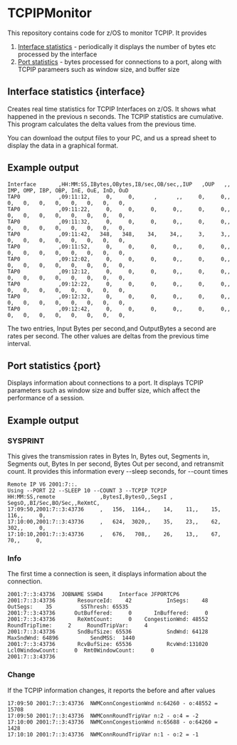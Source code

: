 # TCPIPMonitor
This repository contains code for z/OS to monitor TCPIP.  It provides

1. [Interface statistics](Interface.md) - periodically it displays the number of bytes etc processed by the interface
2. [Port statistics](Port.md) - bytes processed for connections to a port, along with TCPIP parameers such as window size, and buffer size


## Interface statistics {interface}
Creates real time statistics for TCPIP Interfaces on z/OS.  It shows what happened in the previous n seconds.   The TCPIP statistics are cumulative.   This program calculates the delta values from the previous time.

You can download the output files to your PC, and us a spread sheet to display the data in a graphical format.


## Example output
```
Interface       ,HH:MM:SS,IBytes,OBytes,IB/sec,OB/sec,,IUP   ,OUP   ,, IMP, OMP, IBP, OBP, InE, OuE, InD, OuD 
TAP0            ,09:11:12,     0,     0,      ,      ,,     0,     0,,   0,   0,   0,   0,   0,   0,   0,   0, 
TAP0            ,09:11:22,     0,     0,     0,     0,,     0,     0,,   0,   0,   0,   0,   0,   0,   0,   0, 
TAP0            ,09:11:32,     0,     0,     0,     0,,     0,     0,,   0,   0,   0,   0,   0,   0,   0,   0, 
TAP0            ,09:11:42,   348,   348,    34,    34,,     3,     3,,   0,   0,   0,   0,   0,   0,   0,   0, 
TAP0            ,09:11:52,     0,     0,     0,     0,,     0,     0,,   0,   0,   0,   0,   0,   0,   0,   0, 
TAP0            ,09:12:02,     0,     0,     0,     0,,     0,     0,,   0,   0,   0,   0,   0,   0,   0,   0, 
TAP0            ,09:12:12,     0,     0,     0,     0,,     0,     0,,   0,   0,   0,   0,   0,   0,   0,   0, 
TAP0            ,09:12:22,     0,     0,     0,     0,,     0,     0,,   0,   0,   0,   0,   0,   0,   0,   0, 
TAP0            ,09:12:32,     0,     0,     0,     0,,     0,     0,,   0,   0,   0,   0,   0,   0,   0,   0, 
TAP0            ,09:12:42,     0,     0,     0,     0,,     0,     0,,   0,   0,   0,   0,   0,   0,   0,   0, 
```

The two entries, Input Bytes per second,and OutputBytes a second are rates per second.  The other values are deltas from the previous time interval.

## Port statistics {port}

Displays information about connections to a port.  It displays TCPIP parameters such as window size and buffer size, which affect the performance of a session.

## Example output
### SYSPRINT
This gives the transmission rates in Bytes In, Bytes out, Segments in, Segments out, Bytes In per second, Bytes Out per second, and retransmit count.
It provides this information every --sleep seconds, for --count times
```
Remote IP V6 2001:7::.                                                                   
Using --PORT 22 --SLEEP 10 --COUNT 3 --TCPIP TCPIP                                       
HH:MM:SS,remote              ,BytesI,BytesO,,SegsI , SegsO,,BI/Sec,BO/Sec,,ReXmtC,       
17:09:50,2001:7::3:43736     ,   156,  1164,,    14,    11,,    15,   116,,     0,       
17:10:00,2001:7::3:43736     ,   624,  3020,,    35,    23,,    62,   302,,     0,       
17:10:10,2001:7::3:43736     ,   676,   708,,    26,    13,,    67,    70,,     0,       
```
### Info
The first time a connection is seen, it displays information about the connection.
```
2001:7::3:43736  JOBNAME SSHD4     Interface JFPORTCP6                                                               
2001:7::3:43736       ResourceId:    42           InSegs:    48          OutSegs:    35         SSThresh: 65535      
2001:7::3:43736      OutBuffered:     0       InBuffered:     0                                                      
2001:7::3:43736       ReXmtCount:     0    CongestionWnd: 48552    RoundTripTime:     2     RoundTripVar:     4      
2001:7::3:43736       SndBufSize: 65536           SndWnd: 64128        MaxSndWnd: 64896          SendMSS:  1440      
2001:7::3:43736       RcvBufSize: 65536           RcvWnd:131020  Lcl0WindowCount:     0  Rmt0WindowCount:     0      
2001:7::3:43736                                                                                                      
```
### Change
If the TCPIP information changes, it reports the before and after values
```
17:09:50 2001:7::3:43736  NWMConnCongestionWnd n:64260 - o:48552 = 15708                
17:09:50 2001:7::3:43736  NWMConnRoundTripVar n:2 - o:4 = -2                            
17:10:00 2001:7::3:43736  NWMConnCongestionWnd n:65688 - o:64260 = 1428                 
17:10:10 2001:7::3:43736  NWMConnRoundTripVar n:1 - o:2 = -1                            
```